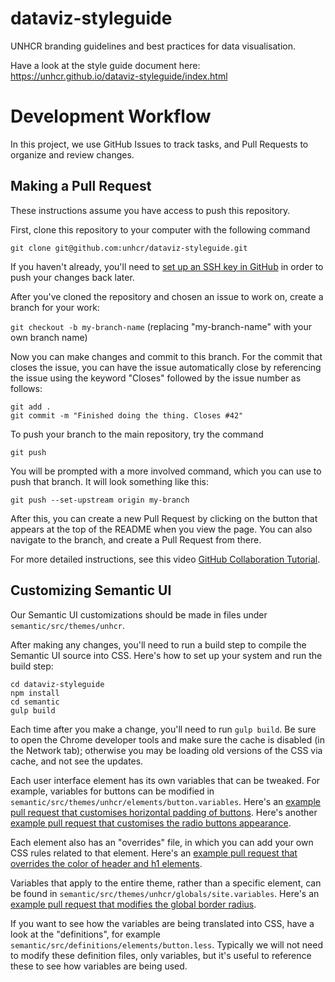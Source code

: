 # dataviz-styleguide
UNHCR branding guidelines and best practices for data visualisation. 

Have a look at the style guide document here: https://unhcr.github.io/dataviz-styleguide/index.html

# Development Workflow

In this project, we use GitHub Issues to track tasks, and Pull Requests to organize and review changes.

## Making a Pull Request

These instructions assume you have access to push this repository.

First, clone this repository to your computer with the following command

`git clone git@github.com:unhcr/dataviz-styleguide.git`

If you haven't already, you'll need to [set up an SSH key in GitHub](https://help.github.com/articles/adding-a-new-ssh-key-to-your-github-account/) in order to push your changes back later.

After you've cloned the repository and chosen an issue to work on, create a branch for your work:

`git checkout -b my-branch-name` (replacing "my-branch-name" with your own branch name)

Now you can make changes and commit to this branch. For the commit that closes the issue, you can have the issue automatically close by referencing the issue using the keyword "Closes" followed by the issue number as follows:

```
git add .
git commit -m "Finished doing the thing. Closes #42"
```

To push your branch to the main repository, try the command

`git push`

You will be prompted with a more involved command, which you can use to push that branch. It will look something like this:

`git push --set-upstream origin my-branch`

After this, you can create a new Pull Request by clicking on the button that appears at the top of the README when you view the page. You can also navigate to the branch, and create a Pull Request from there.

For more detailed instructions, see this video [GitHub Collaboration Tutorial](https://www.youtube.com/watch?v=jLWZaFzPS6Q).

## Customizing Semantic UI

Our Semantic UI customizations should be made in files under `semantic/src/themes/unhcr`.

After making any changes, you'll need to run a build step to compile the Semantic UI source into CSS. Here's how to set up your system and run the build step:

```
cd dataviz-styleguide
npm install
cd semantic
gulp build
```

Each time after you make a change, you'll need to run `gulp build`. Be sure to open the Chrome developer tools and make sure the cache is disabled (in the Network tab); otherwise you may be loading old versions of the CSS via cache, and not see the updates.

Each user interface element has its own variables that can be tweaked. For example, variables for buttons can be modified in `semantic/src/themes/unhcr/elements/button.variables`. Here's an [example pull request that customises horizontal padding of buttons](https://github.com/unhcr/dataviz-styleguide/pull/65/files#diff-9407611038769d05929dc94fd85bb090R19). Here's another [example pull request that customises the radio buttons appearance](https://github.com/unhcr/dataviz-styleguide/pull/54/files#diff-36a058ed3b22a726f7b396d03f3b5400R11).

Each element also has an "overrides" file, in which you can add your own CSS rules related to that element. Here's an [example pull request that overrides the color of header and h1 elements](https://github.com/unhcr/dataviz-styleguide/pull/65/files#diff-9e65d7a27b59b21f3bdaf6a590bfaba6R9).

Variables that apply to the entire theme, rather than a specific element, can be found in `semantic/src/themes/unhcr/globals/site.variables`. Here's an [example pull request that modifies the global border radius](https://github.com/unhcr/dataviz-styleguide/pull/53/files).

If you want to see how the variables are being translated into CSS, have a look at the "definitions", for example `semantic/src/definitions/elements/button.less`. Typically we will not need to modify these definition files, only variables, but it's useful to reference these to see how variables are being used.
